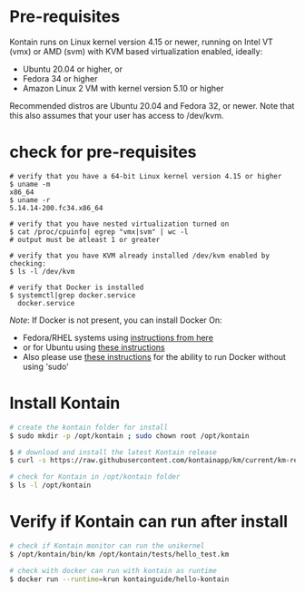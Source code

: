 # Pre-requisites
Kontain runs on Linux kernel version 4.15 or newer, running on Intel VT (vmx) or AMD (svm) with KVM based virtualization enabled, ideally:
* Ubuntu 20.04 or higher, or 
* Fedora 34 or higher
* Amazon Linux 2 VM with kernel version 5.10 or higher

Recommended distros are Ubuntu 20.04 and Fedora 32, or newer. Note that this also assumes that your user has access to /dev/kvm.

# check for pre-requisites
```
# verify that you have a 64-bit Linux kernel version 4.15 or higher
$ uname -m
x86_64
$ uname -r
5.14.14-200.fc34.x86_64

# verify that you have nested virtualization turned on
$ cat /proc/cpuinfo| egrep "vmx|svm" | wc -l
# output must be atleast 1 or greater

# verify that you have KVM already installed /dev/kvm enabled by checking:
$ ls -l /dev/kvm

# verify that Docker is installed
$ systemctl|grep docker.service
  docker.service
  ```

*Note*: If Docker is not present, you can install Docker On:
* Fedora/RHEL systems using [instructions from here](https://docs.docker.com/engine/install/fedora/) 
* or for Ubuntu using [these instructions](https://docs.docker.com/engine/install/ubuntu/)
* Also please use [these instructions](https://docs.docker.com/engine/install/linux-postinstall/) for the ability to run Docker without using 'sudo'


# Install Kontain
```bash
# create the kontain folder for install
$ sudo mkdir -p /opt/kontain ; sudo chown root /opt/kontain

$ # download and install the latest Kontain release
$ curl -s https://raw.githubusercontent.com/kontainapp/km/current/km-releases/kontain-install.sh | sudo bash

# check for Kontain in /opt/kontain folder
$ ls -l /opt/kontain
```

# Verify if Kontain can run after install
```bash
# check if Kontain monitor can run the unikernel
$ /opt/kontain/bin/km /opt/kontain/tests/hello_test.km

# check with docker can run with kontain as runtime
$ docker run --runtime=krun kontainguide/hello-kontain
```

